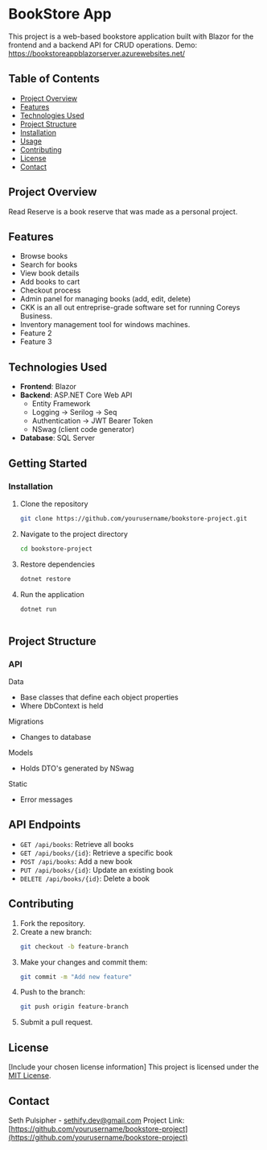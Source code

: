 # BookStore App

This project is a web-based bookstore application built with Blazor for the frontend and a backend API for CRUD operations.
Demo: https://bookstoreappblazorserver.azurewebsites.net/


## Table of Contents
- [Project Overview](#project-overview)
- [Features](#features)
- [Technologies Used](#technologies-used)
- [Project Structure](#project-structure)
- [Installation](#installation)
- [Usage](#usage)
- [Contributing](#contributing)
- [License](#license)
- [Contact](#contact)



## Project Overview
Read Reserve is a book reserve that was made as a personal project.



## Features

- Browse books
- Search for books
- View book details
- Add books to cart
- Checkout process
- Admin panel for managing books (add, edit, delete)
- CKK is an all out entreprise-grade software set for running Coreys Business.
- Inventory management tool for windows machines.
- Feature 2
- Feature 3



## Technologies Used

- **Frontend**: Blazor
- **Backend**: ASP.NET Core Web API
   - Entity Framework
   - Logging -> Serilog -> Seq
   - Authentication -> JWT Bearer Token
   - NSwag (client code generator)
- **Database**: SQL Server



## Getting Started

### Installation

1. Clone the repository
   ```bash
   git clone https://github.com/yourusername/bookstore-project.git
2. Navigate to the project directory
   ```bash
   cd bookstore-project
3. Restore dependencies
   ```bash
   dotnet restore
4. Run the application
   ```bash
   dotnet run



## Project Structure

### API
Data
- Base classes that define each object properties
- Where DbContext is held

Migrations
- Changes to database

Models
- Holds DTO's generated by NSwag

Static
- Error messages


## API Endpoints
- `GET /api/books`: Retrieve all books
- `GET /api/books/{id}`: Retrieve a specific book
- `POST /api/books`: Add a new book
- `PUT /api/books/{id}`: Update an existing book
- `DELETE /api/books/{id}`: Delete a book


## Contributing
1. Fork the repository.
2. Create a new branch:
    ```bash
    git checkout -b feature-branch
    ```
3. Make your changes and commit them:
    ```bash
    git commit -m "Add new feature"
    ```
4. Push to the branch:
    ```bash
    git push origin feature-branch
    ```
5. Submit a pull request.


## License
[Include your chosen license information]
This project is licensed under the [MIT License](LICENSE).


## Contact
Seth Pulsipher - sethify.dev@gmail.com
Project Link: [https://github.com/yourusername/bookstore-project](https://github.com/yourusername/bookstore-project)
